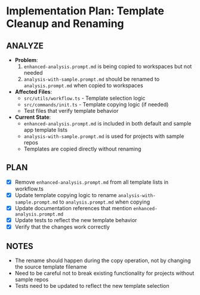 # Implementation Plan: Template Cleanup and Renaming

## ANALYZE

- **Problem**:
  1. `enhanced-analysis.prompt.md` is being copied to workspaces but not needed
  2. `analysis-with-sample.prompt.md` should be renamed to `analysis.prompt.md` when copied to workspaces
- **Affected Files**:
  - `src/utils/workflow.ts` - Template selection logic
  - `src/commands/init.ts` - Template copying logic (if needed)
  - Test files that verify template behavior
- **Current State**:
  - `enhanced-analysis.prompt.md` is included in both default and sample app template lists
  - `analysis-with-sample.prompt.md` is used for projects with sample repos
  - Templates are copied directly without renaming

## PLAN

- [x] Remove `enhanced-analysis.prompt.md` from all template lists in workflow.ts
- [x] Update template copying logic to rename `analysis-with-sample.prompt.md` to `analysis.prompt.md` when copying
- [x] Update documentation references that mention `enhanced-analysis.prompt.md`
- [x] Update tests to reflect the new template behavior
- [x] Verify that the changes work correctly

## NOTES

- The rename should happen during the copy operation, not by changing the source template filename
- Need to be careful not to break existing functionality for projects without sample repos
- Tests need to be updated to reflect the new template selection
